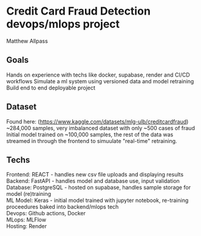 # Credit Card Fraud Detection devops/mlops project
Matthew Allpass

## Goals
Hands on experience with techs like docker, supabase, render and CI/CD workflows
Simulate a ml system using versioned data and model retraining
Build end to end deployable project 

## Dataset
Found here: (https://www.kaggle.com/datasets/mlg-ulb/creditcardfraud)
~284,000 samples, very imbalanced dataset with only ~500 cases of fraud
Initial model trained on ~100,000 samples, the rest of the data was streamed in through the frontend to simuulate "real-time" retraining.

## Techs  
Frontend: REACT - handles new csv file uploads and displaying results
Backend: FastAPI - handles model and database use, input validation  
Database: PostgreSQL - hosted on supabase, handles sample storage for model (re)training  
ML Model: Keras - initial model trained with jupyter notebook, re-training proceedures baked into backend/mlops tech  
Devops: Github actions, Docker   
MLops: MLFlow  
Hosting: Render  

